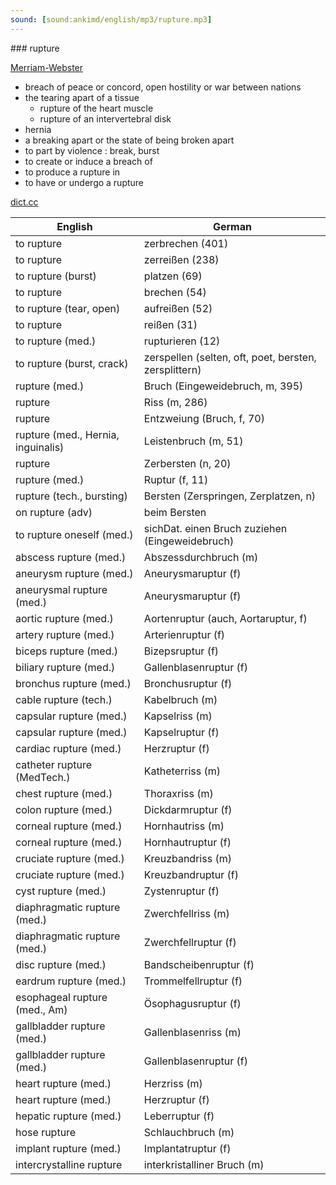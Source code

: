 ```yaml
---
sound: [sound:ankimd/english/mp3/rupture.mp3]
---
```


\### rupture

[Merriam-Webster](https://www.merriam-webster.com/dictionary/rupture)

- breach of peace or concord, open hostility or war between nations
- the tearing apart of a tissue
    - rupture of the heart muscle
    - rupture of an intervertebral disk
- hernia
- a breaking apart or the state of being broken apart
- to part by violence : break, burst
- to create or induce a breach of
- to produce a rupture in
- to have or undergo a rupture

[dict.cc](https://www.dict.cc/rupture)

| English        | German       |
| -------------- | ------------ |
| to rupture | zerbrechen (401) |
| to rupture | zerreißen (238) |
| to rupture (burst) | platzen (69) |
| to rupture | brechen (54) |
| to rupture (tear, open) | aufreißen (52) |
| to rupture | reißen (31) |
| to rupture (med.) | rupturieren (12) |
| to rupture (burst, crack) | zerspellen (selten, oft, poet, bersten, zersplittern) |
| rupture (med.) | Bruch (Eingeweidebruch, m, 395) |
| rupture | Riss (m, 286) |
| rupture | Entzweiung (Bruch, f, 70) |
| rupture (med., Hernia, inguinalis) | Leistenbruch (m, 51) |
| rupture | Zerbersten (n, 20) |
| rupture (med.) | Ruptur (f, 11) |
| rupture (tech., bursting) | Bersten (Zerspringen, Zerplatzen, n) |
| on rupture (adv) | beim Bersten |
| to rupture oneself (med.) | sichDat. einen Bruch zuziehen (Eingeweidebruch) |
| abscess rupture (med.) | Abszessdurchbruch (m) |
| aneurysm rupture (med.) | Aneurysmaruptur (f) |
| aneurysmal rupture (med.) | Aneurysmaruptur (f) |
| aortic rupture (med.) | Aortenruptur (auch, Aortaruptur, f) |
| artery rupture (med.) | Arterienruptur (f) |
| biceps rupture (med.) | Bizepsruptur (f) |
| biliary rupture (med.) | Gallenblasenruptur (f) |
| bronchus rupture (med.) | Bronchusruptur (f) |
| cable rupture (tech.) | Kabelbruch (m) |
| capsular rupture (med.) | Kapselriss (m) |
| capsular rupture (med.) | Kapselruptur (f) |
| cardiac rupture <CR> (med.) | Herzruptur (f) |
| catheter rupture (MedTech.) | Katheterriss (m) |
| chest rupture (med.) | Thoraxriss (m) |
| colon rupture (med.) | Dickdarmruptur (f) |
| corneal rupture (med.) | Hornhautriss (m) |
| corneal rupture (med.) | Hornhautruptur (f) |
| cruciate rupture (med.) | Kreuzbandriss (m) |
| cruciate rupture (med.) | Kreuzbandruptur (f) |
| cyst rupture (med.) | Zystenruptur (f) |
| diaphragmatic rupture (med.) | Zwerchfellriss (m) |
| diaphragmatic rupture (med.) | Zwerchfellruptur (f) |
| disc rupture (med.) | Bandscheibenruptur (f) |
| eardrum rupture (med.) | Trommelfellruptur (f) |
| esophageal rupture (med., Am) | Ösophagusruptur (f) |
| gallbladder rupture (med.) | Gallenblasenriss (m) |
| gallbladder rupture (med.) | Gallenblasenruptur (f) |
| heart rupture (med.) | Herzriss (m) |
| heart rupture (med.) | Herzruptur (f) |
| hepatic rupture (med.) | Leberruptur (f) |
| hose rupture | Schlauchbruch (m) |
| implant rupture (med.) | Implantatruptur (f) |
| intercrystalline rupture | interkristalliner Bruch (m) |
